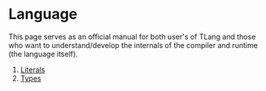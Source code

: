 Language
========

This page serves as an official manual for both user's of TLang and those who want to understand/develop the internals of the compiler and runtime (the language itself).

1. [Literals](literals.md)
2. [Types](types.md)